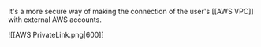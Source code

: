 It's a more secure way of making the connection of the user's [[AWS VPC]] with external AWS accounts.

![[AWS PrivateLink.png|600]]